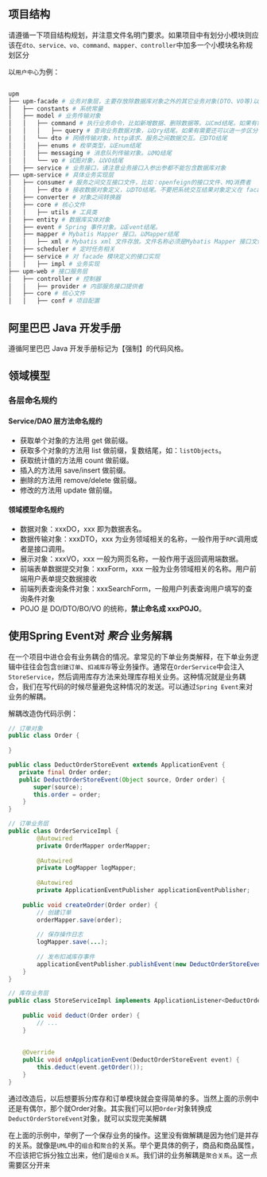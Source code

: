 <script setup>
import Preview from '../../components/Preview.vue'
</script>
## 项目结构

请遵循一下项目结构规划，并注意文件名明门要求。如果项目中有划分小模块则应该在`dto、service、vo、command、mapper、controller`中加多一个小模块名称规划区分

 以`用户中心`为例：

```bash

upm
├── upm-facade # 业务对象层，主要存放除数据库对象之外的其它业务对象(DTO、VO等)以及业务接口定义
│   ├── constants # 系统常量
│   ├── model # 业务传输对象
│   │   ├── command # 执行业务命令，比如新增数据、删除数据等。以Cmd结尾。如果有需要还可以进一步区分，比如XxxxAddCmd、XxxxUpdateCmd。
│   │   │   ├── query # 查询业务数据对象，以Qry结尾。如果有需要还可以进一步区分，比如XxxxGetQry、XxxxListQry
│   │   └── dto # 网络传输对象，http请求、服务之间数据交互。已DTO结尾
│   │   ├── enums # 枚举类型，以Enum结尾
│   │   ├── messaging # 消息队列传输对象。以MQ结尾
│   │   └── vo # 试图对象，以VO结尾
│   ├── service # 业务接口，请注意业务接口入参出参都不能包含数据库对象
├── upm-service # 具体业务实现层
│   ├── consumer # 服务之间交互接口文件，比如：openfeign的接口文件、MQ消费者
│   │   ├── dto # 接收数据对象定义，以DTO结尾。不要把系统交互结果对象定义在 facade 模块中
│   ├── converter # 对象之间转换器
│   ├── core # 核心文件
│   │   ├── utils # 工具类
│   ├── entity # 数据库实体对象
│   ├── event # Spring 事件对象。以Event结尾。
│   ├── mapper # Mybatis Mapper 接口。以Mapper结尾
│   │   ├── xml # Mybatis xml 文件存放。文件名称必须是Mybatis Mapper 接口文件名
│   ├── scheduler # 定时任务相关
│   ├── service # 对 facade 模块定义的接口实现
│   │   ├── impl # 业务实现
├── upm-web # 接口服务层
│   ├── controller # 控制器
│   │   ├── provider # 内部服务接口提供者
│   ├── core # 核心文件
│   │   ├── conf # 项目配置
```



## 阿里巴巴 Java 开发手册

遵循阿里巴巴 Java 开发手册标记为【强制】的代码风格。<Preview url="/images/java/java-alibaba-1.7.0.pdf" text="在线阅读"/>

## 领域模型

### 各层命名规约

#### Service/DAO 层方法命名规约
- 获取单个对象的方法用 get 做前缀。
- 获取多个对象的方法用 list 做前缀，复数结尾，如：`listObjects`。
- 获取统计值的方法用 count 做前缀。
- 插入的方法用 save/insert 做前缀。
- 删除的方法用 remove/delete 做前缀。
- 修改的方法用 update 做前缀。

#### 领域模型命名规约
- 数据对象：xxxDO，xxx 即为数据表名。
- 数据传输对象：xxxDTO，xxx 为业务领域相关的名称，一般作用于`RPC`调用或者是接口调用。 
- 展示对象：xxxVO，xxx 一般为网页名称，一般作用于返回调用端数据。
- 前端表单数据提交对象：xxxForm，xxx 一般为业务领域相关的名称。用户前端用户表单提交数据接收
- 前端列表查询条件对象：xxxSearchForm，一般用户列表查询用户填写的查询条件对象
- POJO 是 DO/DTO/BO/VO 的统称，**禁止命名成 xxxPOJO**。

## 使用Spring Event对 ***聚合*** 业务解耦

在一个项目中进仓会有业务耦合的情况。拿常见的下单业务类解释，在下单业务逻辑中往往会包含`创建订单`、`扣减库存`等业务操作。通常在`OrderService`中会注入`StoreService`，然后调用库存方法来处理库存相关业务。这种情况就是业务耦合，我们在写代码的时候尽量避免这种情况的发送。可以通过`Spring Event`来对业务的解耦。

解耦改造伪代码示例：

```java
// 订单对象
public class Order {
    
}

public class DeductOrderStoreEvent extends ApplicationEvent {
   private final Order order;
   public DeductOrderStoreEvent(Object source, Order order) {
       super(source);
       this.order = order;
    }
}

// 订单业务层
public class OrderServiceImpl {
        @Autowired
        private OrderMapper orderMapper;
    
        @Autowired
        private LogMapper logMapper;
    
        @Autowired
        private ApplicationEventPublisher applicationEventPublisher;
    
    public void createOrder(Order order) {
        // 创建订单
        orderMapper.save(order);
        
        // 保存操作日志
        logMapper.save(...);
        
        // 发布扣减库存事件
        applicationEventPublisher.publishEvent(new DeductOrderStoreEvent(this, order));
    }
}

// 库存业务层
public class StoreServiceImpl implements ApplicationListener<DeductOrderStoreEvent> {
    
    public void deduct(Order order) {
        // ...
    }
    
    
	@Override
    public void onApplicationEvent(DeductOrderStoreEvent event) {
        this.deduct(event.getOrder());
    }
}
```

通过改造后，以后想要拆分库存和订单模块就会变得简单的多。当然上面的示例中还是有偶尔，那个就Order对象。其实我们可以把`Order`对象转换成`DeductOrderStoreEvent`对象，就可以实现完美解耦

在上面的示例中，举例了一个保存业务的操作。这里没有做解耦是因为他们是并存的关系。就像是`UML`中的`组合`和`聚合`的关系。举个更具体的例子，商品和商品属性，不应该把它拆分独立出来，他们是`组合关系`。我们讲的业务解耦是`聚合关系`。这一点需要区分开来
